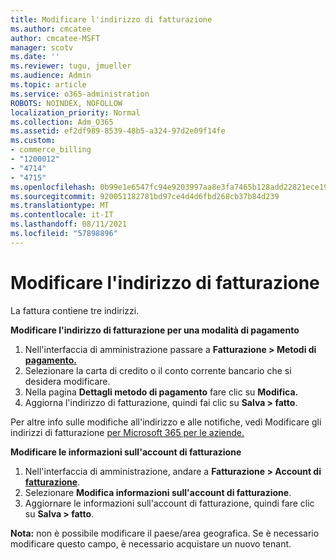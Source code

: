 ```yaml
---
title: Modificare l'indirizzo di fatturazione
ms.author: cmcatee
author: cmcatee-MSFT
manager: scotv
ms.date: ''
ms.reviewer: tugu, jmueller
ms.audience: Admin
ms.topic: article
ms.service: o365-administration
ROBOTS: NOINDEX, NOFOLLOW
localization_priority: Normal
ms.collection: Adm_O365
ms.assetid: ef2df989-8539-48b5-a324-97d2e09f14fe
ms.custom:
- commerce_billing
- "1200012"
- "4714"
- "4715"
ms.openlocfilehash: 0b99e1e6547fc94e9203997aa8e3fa7465b128add22821ece190995d0aaf8f3f
ms.sourcegitcommit: 920051182781bd97ce4d4d6fbd268cb37b84d239
ms.translationtype: MT
ms.contentlocale: it-IT
ms.lasthandoff: 08/11/2021
ms.locfileid: "57898896"
---
```

# <a name="change-your-billing-address"></a>Modificare l'indirizzo di fatturazione

La fattura contiene tre indirizzi.

**Modificare l'indirizzo di fatturazione per una modalità di pagamento**

1. Nell'interfaccia di amministrazione passare a **Fatturazione > Metodi di [pagamento.](https://go.microsoft.com/fwlink/p/?linkid=2018806)**
2. Selezionare la carta di credito o il conto corrente bancario che si desidera modificare.
3. Nella pagina **Dettagli metodo di pagamento** fare clic su **Modifica.**
4. Aggiorna l'indirizzo di fatturazione, quindi fai clic su **Salva > fatto**.

Per altre info sulle modifiche all'indirizzo e alle notifiche, vedi Modificare gli indirizzi di fatturazione [per Microsoft 365 per le aziende.](https://docs.microsoft.com/microsoft-365/commerce/billing-and-payments/change-your-billing-addresses)

**Modificare le informazioni sull'account di fatturazione**

1. Nell'interfaccia di amministrazione, andare a **Fatturazione > Account di [fatturazione](https://admin.microsoft.com/Adminportal/Home?source=applauncher#/BillingAccounts/billing-accounts)**.
2. Selezionare **Modifica informazioni sull'account di fatturazione**.
3. Aggiornare le informazioni sull'account di fatturazione, quindi fare clic su **Salva > fatto**.

**Nota:** non è possibile modificare il paese/area geografica. Se è necessario modificare questo campo, è necessario acquistare un nuovo tenant.
